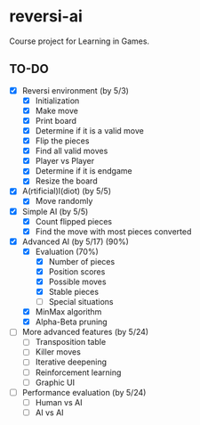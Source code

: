 # reversi-ai
Course project for Learning in Games.

## TO-DO
- [x] Reversi environment (by 5/3)
    - [x] Initialization
    - [x] Make move
    - [x] Print board
    - [x] Determine if it is a valid move
    - [x] Flip the pieces
    - [x] Find all valid moves
    - [x] Player vs Player
    - [x] Determine if it is endgame
    - [x] Resize the board
- [x] A(rtificial)I(diot) (by 5/5)
    - [x] Move randomly
- [x] Simple AI (by 5/5)
    - [x] Count flipped pieces
    - [x] Find the move with most pieces converted
- [x] Advanced AI (by 5/17) (90%)
    - [x] Evaluation (70%)
        - [x] Number of pieces
        - [x] Position scores
        - [x] Possible moves
        - [x] Stable pieces
        - [ ] Special situations
    - [x] MinMax algorithm
    - [x] Alpha-Beta pruning
- [ ] More advanced features (by 5/24)
    - [ ] Transposition table
    - [ ] Killer moves
    - [ ] Iterative deepening
    - [ ] Reinforcement learning
    - [ ] Graphic UI
- [ ] Performance evaluation (by 5/24)
    - [ ] Human vs AI
    - [ ] AI vs AI